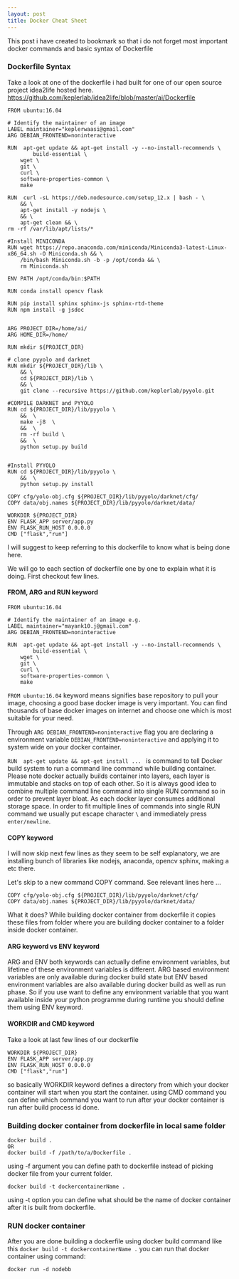 ```yaml
---
layout: post
title: Docker Cheat Sheet
---
```


This post i have created to bookmark so that i do not forget most important docker commands and basic syntax of Dockerfile



### Dockerfile Syntax
Take a look at one of the dockerfile i had built for one of our open source project idea2life 
hosted here. 
https://github.com/keplerlab/idea2life/blob/master/ai/Dockerfile

```
FROM ubuntu:16.04

# Identify the maintainer of an image
LABEL maintainer="keplerwaasi@gmail.com"
ARG DEBIAN_FRONTEND=noninteractive

RUN  apt-get update && apt-get install -y --no-install-recommends \
        build-essential \
	wget \
    git \
    curl \
    software-properties-common \
	make 

RUN  curl -sL https://deb.nodesource.com/setup_12.x | bash - \
    && \
    apt-get install -y nodejs \
    && \
    apt-get clean && \
rm -rf /var/lib/apt/lists/*

#Install MINICONDA
RUN wget https://repo.anaconda.com/miniconda/Miniconda3-latest-Linux-x86_64.sh -O Miniconda.sh && \
	/bin/bash Miniconda.sh -b -p /opt/conda && \
	rm Miniconda.sh

ENV PATH /opt/conda/bin:$PATH

RUN conda install opencv flask

RUN pip install sphinx sphinx-js sphinx-rtd-theme
RUN npm install -g jsdoc


ARG PROJECT_DIR=/home/ai/
ARG HOME_DIR=/home/

RUN mkdir ${PROJECT_DIR}

# clone pyyolo and darknet
RUN mkdir ${PROJECT_DIR}/lib \
	&& \
    cd ${PROJECT_DIR}/lib \
    && \
    git clone --recursive https://github.com/keplerlab/pyyolo.git

#COMPILE DARKNET and PYYOLO
RUN cd ${PROJECT_DIR}/lib/pyyolo \
    &&  \
    make -j8  \
    &&  \
    rm -rf build \
    &&  \
    python setup.py build 


#Install PYYOLO
RUN cd ${PROJECT_DIR}/lib/pyyolo \
    &&  \
    python setup.py install    
 
COPY cfg/yolo-obj.cfg ${PROJECT_DIR}/lib/pyyolo/darknet/cfg/
COPY data/obj.names ${PROJECT_DIR}/lib/pyyolo/darknet/data/

WORKDIR ${PROJECT_DIR}
ENV FLASK_APP server/app.py
ENV FLASK_RUN_HOST 0.0.0.0
CMD ["flask","run"]
```
I will suggest to keep referring to this dockerfile to know what is being done here. 

We will go to each section of dockerfile one by one to explain what it is doing. 
First checkout few lines. 

#### FROM, ARG and RUN keyword 
```
FROM ubuntu:16.04

# Identify the maintainer of an image e.g. 
LABEL maintainer="mayank10.j@gmail.com"
ARG DEBIAN_FRONTEND=noninteractive

RUN  apt-get update && apt-get install -y --no-install-recommends \
        build-essential \
	wget \
    git \
    curl \
    software-properties-common \
	make 

```

`FROM ubuntu:16.04` keyword means signifies base repository to pull your image, choosing a good base docker image is very 
important. You can find thousands of base docker images on internet and choose one which is most suitable for your need.

Through `ARG DEBIAN_FRONTEND=noninteractive` flag you are declaring a environment variable `DEBIAN_FRONTEND=noninteractive` 
and applying it to system wide on your docker container.

`RUN  apt-get update && apt-get install ... ` is command to tell Docker build system to run a command line command while 
building container. Please note docker actually builds container into layers, each layer is immutable and stacks on top of each other. So it is always good idea to combine multiple command line command into single RUN command so in order to prevent layer bloat. As each docker layer consumes additional storage space. In order to fit multiple lines of commands into single RUN command we usually put escape character `\` and immediately press `enter/newline`.

#### COPY keyword 
I will now skip next few lines as they seem to be self explanatory, we are installing bunch of libraries like nodejs, anaconda, 
opencv sphinx, making a  etc there.

Let's skip to a new command COPY command. See relevant lines here ... 

```
COPY cfg/yolo-obj.cfg ${PROJECT_DIR}/lib/pyyolo/darknet/cfg/
COPY data/obj.names ${PROJECT_DIR}/lib/pyyolo/darknet/data/
```
What it does? While building docker container from dockerfile it copies these files from folder where you are building
docker container to a folder inside docker container.

#### ARG keyword vs ENV keyword 
ARG and ENV both keywords can actually define environment variables, but lifetime of these environment variables is different. 
ARG based environment variables are only available during docker build state but ENV based environment variables are also available during docker build as well as run phase. So if you use want to define any environment variable that you want available inside your python programme during runtime you should define them using ENV keyword.

#### WORKDIR and CMD keyword
Take a look at last few lines of our dockerfile 
```
WORKDIR ${PROJECT_DIR}
ENV FLASK_APP server/app.py
ENV FLASK_RUN_HOST 0.0.0.0
CMD ["flask","run"]
```
so basically WORKDIR keyword defines a directory from which your docker container will start when you start the container. 
using CMD command you can define which command you want to run after your docker container is run after build process id done.


### Building docker container from dockerfile in local same folder

```
docker build . 
OR 
docker build -f /path/to/a/Dockerfile .
```
using -f argument you can define path to dockerfile instead of picking docker file from your current folder. 

```
docker build -t dockercontainerName .
```
using -t option you can define what should be the name of docker container after it is built from dockerfile. 

### RUN docker container
After you are done building a dockerfile using docker build command like this `docker build -t dockercontainerName .`
you can run that docker container using command: 

`docker run -d nodebb`
